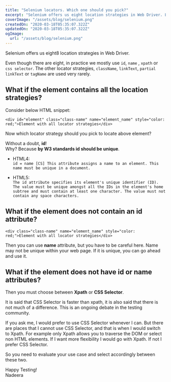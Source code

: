 ```yaml
---
title: "Selenium locators. Which one should you pick?"
excerpt: "Selenium offers us eight location strategies in Web Driver. Lets dive into which locator to pick when automating a test case. "
coverImage: "/assets/blog/selenium.png"
createdOn: "2020-03-18T05:35:07.322Z"
updatedOn: "2020-03-18T05:35:07.322Z"
ogImage:
  url: "/assets/blog/selenium.png"
---
```


Selenium offers us eight8 location strategies in Web Driver.  

Even though there are eight, in practice we mostly
use `id`, `name` , `xpath` or `css selector`. The other locator
strategies, `className`, `linkText`, `partial linkText` or `tagName` are used very rarely.

## What if the element contains all the location strategies?

Consider below HTML snippet:    

`<div id="element" class="class-name" name="element_name" style="color: red;">Element with all locator strategies</div>`

Now which locator strategy should you pick to locate above element?

Without a doubt, **id**!  
Why? Because **by W3 standards id should be unique**.

- HTML4:  
  `id = name [CS] This attribute assigns a name to an element. This name must be unique in a document.`   

- HTML5:  
  `The id attribute specifies its element's unique identifier (ID). The value must be unique amongst all the IDs in the element's home subtree and must contain at least one character. The value must not contain any space characters.`

## What if the element does not contain an id attribute?

`<div class="class-name" name="element_name" style="color: red;">Element with all locator strategies</div>`

Then you can use **name** attribute, but you have to be careful here. Name may not be unique within your web page. If it
is unique, you can go ahead and use it.

## What if the element does not have id or name attributes?

Then you must choose between **Xpath** or **CSS Selector**.

It is said that CSS Selector is faster than xpath, it is also said that there is not much of a difference. This is an
ongoing debate in the testing community.

If you ask me, I would prefer to use CSS Selector whenever I can. But there are places that I cannot use CSS
Selector, and that is when I would switch to Xpath. For example only Xpath allows you to traverse the DOM or select non
HTML elements. If I want more flexibility I would go with Xpath. If not I prefer CSS Selector.  

So you need to evaluate your use case and select accordingly between these two.




Happy Testing!   
Nadeera

